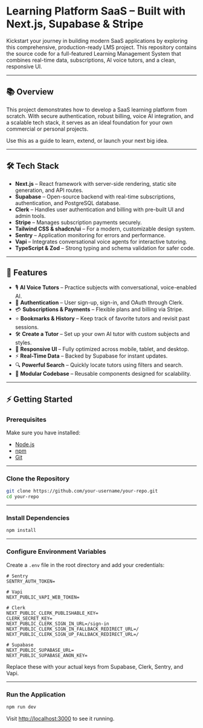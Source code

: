 # Learning Platform SaaS – Built with Next.js, Supabase & Stripe

Kickstart your journey in building modern SaaS applications by exploring this comprehensive, production-ready LMS project. This repository contains the source code for a full-featured Learning Management System that combines real-time data, subscriptions, AI voice tutors, and a clean, responsive UI.

---

## 📚 Overview

This project demonstrates how to develop a SaaS learning platform from scratch. With secure authentication, robust billing, voice AI integration, and a scalable tech stack, it serves as an ideal foundation for your own commercial or personal projects.

Use this as a guide to learn, extend, or launch your next big idea.

---

## 🛠️ Tech Stack

- **Next.js** – React framework with server-side rendering, static site generation, and API routes.
- **Supabase** – Open-source backend with real-time subscriptions, authentication, and PostgreSQL database.
- **Clerk** – Handles user authentication and billing with pre-built UI and admin tools.
- **Stripe** – Manages subscription payments securely.
- **Tailwind CSS & shadcn/ui** – For a modern, customizable design system.
- **Sentry** – Application monitoring for errors and performance.
- **Vapi** – Integrates conversational voice agents for interactive tutoring.
- **TypeScript & Zod** – Strong typing and schema validation for safer code.

---

## 🚀 Features

- 🎙 **AI Voice Tutors** – Practice subjects with conversational, voice-enabled AI.
- 🔐 **Authentication** – User sign-up, sign-in, and OAuth through Clerk.
- 💳 **Subscriptions & Payments** – Flexible plans and billing via Stripe.
- ⭐ **Bookmarks & History** – Keep track of favorite tutors and revisit past sessions.
- 🛠 **Create a Tutor** – Set up your own AI tutor with custom subjects and styles.
- 📱 **Responsive UI** – Fully optimized across mobile, tablet, and desktop.
- ⚡ **Real-Time Data** – Backed by Supabase for instant updates.
- 🔍 **Powerful Search** – Quickly locate tutors using filters and search.
- 🔄 **Modular Codebase** – Reusable components designed for scalability.

---

## ⚡ Getting Started

### Prerequisites

Make sure you have installed:

- [Node.js](https://nodejs.org/)
- [npm](https://www.npmjs.com/)
- [Git](https://git-scm.com/)

---

### Clone the Repository

```bash
git clone https://github.com/your-username/your-repo.git
cd your-repo
```

---

### Install Dependencies

```bash
npm install
```

---

### Configure Environment Variables

Create a `.env` file in the root directory and add your credentials:

```env
# Sentry
SENTRY_AUTH_TOKEN=

# Vapi
NEXT_PUBLIC_VAPI_WEB_TOKEN=

# Clerk
NEXT_PUBLIC_CLERK_PUBLISHABLE_KEY=
CLERK_SECRET_KEY=
NEXT_PUBLIC_CLERK_SIGN_IN_URL=/sign-in
NEXT_PUBLIC_CLERK_SIGN_IN_FALLBACK_REDIRECT_URL=/
NEXT_PUBLIC_CLERK_SIGN_UP_FALLBACK_REDIRECT_URL=/

# Supabase
NEXT_PUBLIC_SUPABASE_URL=
NEXT_PUBLIC_SUPABASE_ANON_KEY=
```

Replace these with your actual keys from Supabase, Clerk, Sentry, and Vapi.

---

### Run the Application

```bash
npm run dev
```

Visit [http://localhost:3000](http://localhost:3000) to see it running.
